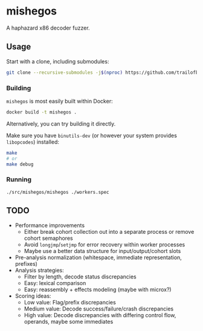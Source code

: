 mishegos
========

A haphazard x86 decoder fuzzer.

## Usage

Start with a clone, including submodules:

```bash
git clone --recursive-submodules -j$(nproc) https://github.com/trailofbits/mishegos
```

### Building

`mishegos` is most easily built within Docker:

```bash
docker build -t mishegos .
```

Alternatively, you can try building it directly.

Make sure you have `binutils-dev` (or however your system provides `libopcodes`) installed:

```bash
make
# or
make debug
```

### Running

```
./src/mishegos/mishegos ./workers.spec
```

## TODO

* Performance improvements
    * Either break cohort collection out into a separate process or remove cohort semaphores
    * Avoid `longjmp`/`setjmp` for error recovery within worker processes
    * Maybe use a better data structure for input/output/cohort slots
* Pre-analysis normalization (whitespace, immediate representation, prefixes)
* Analysis strategies:
    * Filter by length, decode status discrepancies
    * Easy: lexical comparison
    * Easy: reassembly + effects modeling (maybe with microx?)
* Scoring ideas:
    * Low value: Flag/prefix discrepancies
    * Medium value: Decode success/failure/crash discrepancies
    * High value: Decode discrepancies with differing control flow, operands, maybe some immediates
